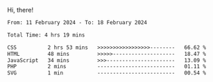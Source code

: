 Hi, there! 

<!--START_SECTION:waka-->

```txt
From: 11 February 2024 - To: 18 February 2024

Total Time: 4 hrs 19 mins

CSS          2 hrs 53 mins   >>>>>>>>>>>>>>>>>--------   66.62 %
HTML         48 mins         >>>>>--------------------   18.47 %
JavaScript   34 mins         >>>----------------------   13.09 %
PHP          2 mins          -------------------------   01.11 %
SVG          1 min           -------------------------   00.54 %
```

<!--END_SECTION:waka-->
